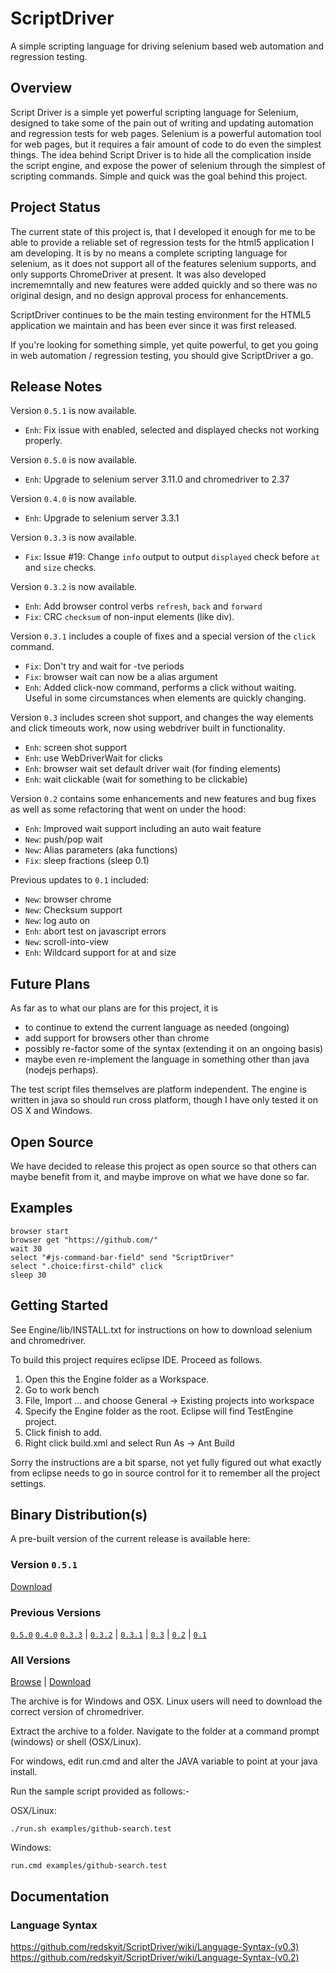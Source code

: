 # ScriptDriver

A simple scripting language for driving selenium based web automation and 
regression testing.

## Overview

Script Driver is a simple yet powerful scripting language for Selenium, 
designed to take some of the pain out of writing and updating automation and 
regression tests for web pages.  Selenium is a powerful automation tool for 
web pages, but it requires a fair amount of code to do even the simplest 
things.  The idea behind Script Driver is to hide all the complication inside the script engine, and expose the power of selenium through the simplest of scripting commands.  Simple and quick was the goal behind this project.

## Project Status

The current state of this project is, that I developed it enough for me to be 
able to provide a reliable set of regression tests for the html5 application I 
am developing.  It is by no means a complete scripting language for selenium, 
as it does not support all of the features selenium supports, and only 
supports ChromeDriver at present.  It was also developed incrememntally and 
new features were added quickly and so there was no original design, and no 
design approval process for enhancements.

ScriptDriver continues to be the main testing environment for the HTML5 
application we maintain and has been ever since it was first released.

If you're looking for something simple, yet quite powerful, to get you going 
in web automation / regression testing, you should give ScriptDriver a go.

## Release Notes

Version `0.5.1` is now available.
- `Enh`: Fix issue with enabled, selected and displayed checks not working properly.

Version `0.5.0` is now available.
- `Enh`: Upgrade to selenium server 3.11.0 and chromedriver to 2.37

Version `0.4.0` is now available.
- `Enh`: Upgrade to selenium server 3.3.1

Version `0.3.3` is now available.
- `Fix`: Issue #19: Change `info` output to output `displayed` check before `at` and `size` checks.

Version `0.3.2` is now available.
- `Enh`: Add browser control verbs `refresh`, `back` and `forward`
- `Fix`: CRC `checksum` of non-input elements (like div).

Version `0.3.1` includes a couple of fixes and a special version of the ```click``` command.

- `Fix`: Don't try and wait for -tve periods
- `Fix`: browser wait <seconds> can now be a alias argument
- `Enh`: Added click-now command, performs a click without waiting.  Useful
in some circumstances when elements are quickly changing.

Version `0.3` includes screen shot support, and changes the way elements and 
click timeouts work, now using webdriver built in functionality.

- `Enh`: screen shot support
- `Enh`: use WebDriverWait for clicks
- `Enh`: browser wait <seconds> set default driver wait (for finding elements)
- `Enh`: wait clickable (wait for something to be clickable)

Version `0.2` contains some enhancements and new features and bug fixes as well 
as some refactoring that went on under the hood:

- `Enh`: Improved wait support including an auto wait feature
- `New`: push/pop wait
- `New`: Alias parameters (aka functions)
- `Fix`: sleep fractions (sleep 0.1)

Previous updates to `0.1` included:

- `New`: browser chrome
- `New`: Checksum support
- `New`: log auto on
- `Enh`: abort test on javascript errors
- `New`: scroll-into-view
- `Enh`: Wildcard support for at <x> and size <width>

## Future Plans

As far as to what our plans are for this project, it is 

- to continue to extend the current language as needed (ongoing)
- add support for browsers other than chrome
- possibly re-factor some of the syntax (extending it on an ongoing basis)
- maybe even re-implement the language in something other than java (nodejs perhaps).  

The test script files themselves are platform independent.  The engine is written in java so should run cross platform, though I have only tested it on OS X and Windows.

## Open Source

We have decided to release this project as open source so that others can maybe benefit from it, and maybe improve on what we have done so far.

## Examples

    browser start
    browser get "https://github.com/"
    wait 30
    select "#js-command-bar-field" send "ScriptDriver"
    select ".choice:first-child" click
    sleep 30

## Getting Started

See Engine/lib/INSTALL.txt for instructions on how to download selenium and chromedriver.

To build this project requires eclipse IDE.  Proceed as follows.

1. Open this the Engine folder as a Workspace.
2. Go to work bench
3. File, Import ... and choose General -> Existing projects into workspace
4. Specify the Engine folder as the root.  Eclipse will find TestEngine project.
5. Click finish to add.
6. Right click build.xml and select Run As -> Ant Build

Sorry the instructions are a bit sparse, not yet fully figured out what exactly from eclipse needs to go in source control for it to remember all the project settings.

## Binary Distribution(s)

A pre-built version of the current release is available here:

### Version `0.5.1`
[Download](https://www.dropbox.com/s/gujil6stzds7705/ScriptDriver-0.5.1.tgz?dl=1)

### Previous Versions
[`0.5.0`](https://www.dropbox.com/s/ikcnau8tto8mt0g/ScriptDriver-0.5.0.tgz?dl=1)
[`0.4.0`](https://www.dropbox.com/s/pfag8d6xpzrj2rb/ScriptDriver-0.4.0.tgz?dl=1)
[`0.3.3`](https://www.dropbox.com/s/a9ee8ngdrk8s7p4/ScriptDriver-0.3.3.tgz?dl=1) | 
[`0.3.2`](https://www.dropbox.com/s/2xmoou4f7lui7ek/ScriptDriver-0.3.2.tgz?dl=1) | 
[`0.3.1`](https://www.dropbox.com/s/eae5i0a17sjy2el/ScriptDriver-0.3.1.tgz?dl=1) | 
[`0.3`](https://www.dropbox.com/s/ni7tv32bckvynge/ScriptDriver-0.3.tgz?dl=1) | 
[`0.2`](https://www.dropbox.com/s/pkmxf78hpjwwn5e/ScriptDriver-0.2.tgz?dl=1) | 
[`0.1`](https://www.dropbox.com/s/ludzkdmkm4du59o/ScriptDriver-0.1.tgz?dl=1)

### All Versions
[Browse](https://www.dropbox.com/sh/224wzmmyc5e5wb5/AAAHWZbLjgIb2adJD2E2ey6ja?dl=0) | 
[Download](https://www.dropbox.com/sh/224wzmmyc5e5wb5/AAAHWZbLjgIb2adJD2E2ey6ja?dl=1)

The archive is for Windows and OSX.  Linux users will need to download the correct version of chromedriver.

Extract the archive to a folder.  Navigate to the folder at a command prompt (windows) or shell (OSX/Linux).

For windows, edit run.cmd and alter the JAVA variable to point at your java install.

Run the sample script provided as follows:-

OSX/Linux: 

    ./run.sh examples/github-search.test

Windows:   

    run.cmd examples/github-search.test

## Documentation
### Language Syntax

https://github.com/redskyit/ScriptDriver/wiki/Language-Syntax-(v0.3)
https://github.com/redskyit/ScriptDriver/wiki/Language-Syntax-(v0.2)
